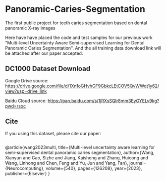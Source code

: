 # Panoramic-Caries-Segmentation
The first public project for teeth caries segmentation based on  dental panoramic X-ray images

Here have have placed the code and test samples for our previous work "Multi-level Uncertainty Aware Semi-supervised
Learning for Dental Panoramic Caries Segmentation". And the all training data download link will be attached after our paper accepted.  

DC1000 Dataset Download
---
Google Drive source: https://drive.google.com/file/d/1Xn1oGHvhGF9GbkcLEtCOV5QvWWqt1y62/view?usp=drive_link

Baidu Cloud source: https://pan.baidu.com/s/1jRXsSQIr8mm3EyGYELv9kg?pwd=rsoc

Cite
---
If you using this dataset, please cite our paper:
```markdown
```
@article{wang2023multi,
  title={Multi-level uncertainty aware learning for semi-supervised dental panoramic caries segmentation},
  author={Wang, Xianyun and Gao, Sizhe and Jiang, Kaisheng and Zhang, Huicong and Wang, Linhong and Chen, Feng and Yu, Jun and Yang, Fan},
  journal={Neurocomputing},
  volume={540},
  pages={126208},
  year={2023},
  publisher={Elsevier}
}
```
```
